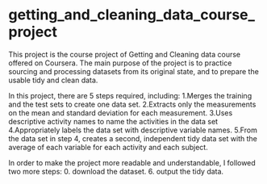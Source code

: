 # getting_and_cleaning_data_course_project
This project is the course project of Getting and Cleaning data course offered on Coursera.
The main purpose of the project is to practice sourcing and processing datasets from its original state, and to prepare the usable tidy and clean data.


In this project, there are 5 steps required, including:
1.Merges the training and the test sets to create one data set.
2.Extracts only the measurements on the mean and standard deviation for each measurement.
3.Uses descriptive activity names to name the activities in the data set
4.Appropriately labels the data set with descriptive variable names.
5.From the data set in step 4, creates a second, independent tidy data set with the average of each variable for each activity and each subject.

In order to make the project more readable and understandable, I followed two more steps:
0. download the dataset.
6. output the tidy data.


